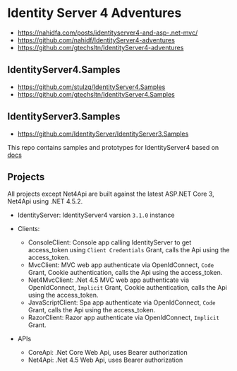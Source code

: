 # Identity Server 4 Adventures
+ https://nahidfa.com/posts/identityserver4-and-asp-.net-mvc/
+ https://github.com/nahidf/IdentityServer4-adventures
+ https://github.com/gtechsltn/IdentityServer4-adventures

## IdentityServer4.Samples
+ https://github.com/stulzq/IdentityServer4.Samples
+ https://github.com/gtechsltn/IdentityServer4.Samples

## IdentityServer3.Samples
+ https://github.com/IdentityServer/IdentityServer3.Samples

This repo contains samples and prototypes for IdentityServer4 based on [docs](https://identityserver4.readthedocs.io/) 

## Projects

All projects except Net4Api are built against the latest ASP.NET Core 3, Net4Api using .NET 4.5.2.

* IdentityServer: IdentityServer4 varsion `3.1.0` instance 

* Clients: 
  * ConsoleClient: Console app calling IdentityServer to get access_token using `Client Credentials` Grant, calls the Api using the access_token. 
  * MvcClient: MVC web app authenticate via OpenIdConnect, `Code` Grant, Cookie authentication, calls the Api using the access_token.  
  * Net4MvcClient: .Net 4.5 MVC web app authenticate via OpenIdConnect, `Implicit` Grant, Cookie authentication, calls the Api using the access_token.  
  * JavaScriptClient: Spa app authenticate via OpenIdConnect, `Code` Grant, calls the Api using the access_token.  
  * RazorClient: Razor app authenticate via OpenIdConnect, `Implicit` Grant.

* APIs
  * CoreApi: .Net Core Web Api, uses Bearer authorization
  * Net4Api: .Net 4.5 Web Api, uses Bearer authorization
